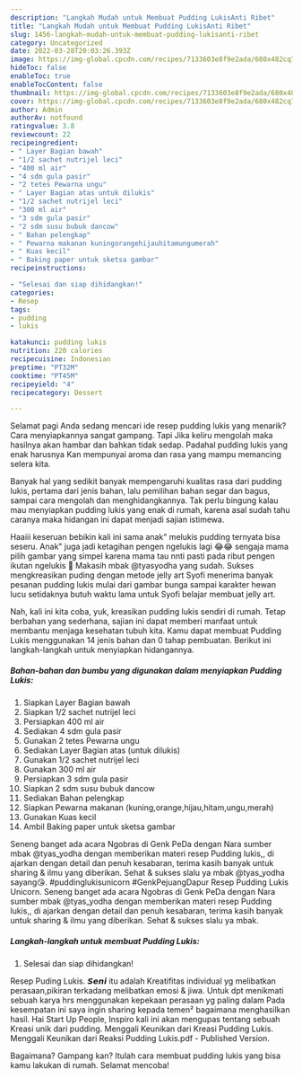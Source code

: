 ```yaml
---
description: "Langkah Mudah untuk Membuat Pudding LukisAnti Ribet"
title: "Langkah Mudah untuk Membuat Pudding LukisAnti Ribet"
slug: 1456-langkah-mudah-untuk-membuat-pudding-lukisanti-ribet
category: Uncategorized
date: 2022-03-28T20:03:26.393Z
image: https://img-global.cpcdn.com/recipes/7133603e8f9e2ada/680x482cq70/pudding-lukis-foto-resep-utama.jpg
hideToc: false
enableToc: true
enableTocContent: false
thumbnail: https://img-global.cpcdn.com/recipes/7133603e8f9e2ada/680x482cq70/pudding-lukis-foto-resep-utama.jpg
cover: https://img-global.cpcdn.com/recipes/7133603e8f9e2ada/680x482cq70/pudding-lukis-foto-resep-utama.jpg
author: Admin
authorAv: notfound
ratingvalue: 3.8
reviewcount: 22
recipeingredient:
- " Layer Bagian bawah"
- "1/2 sachet nutrijel leci"
- "400 ml air"
- "4 sdm gula pasir"
- "2 tetes Pewarna ungu"
- " Layer Bagian atas untuk dilukis"
- "1/2 sachet nutrijel leci"
- "300 ml air"
- "3 sdm gula pasir"
- "2 sdm susu bubuk dancow"
- " Bahan pelengkap"
- " Pewarna makanan kuningorangehijauhitamungumerah"
- " Kuas kecil"
- " Baking paper untuk sketsa gambar"
recipeinstructions:

- "Selesai dan siap dihidangkan!"
categories:
- Resep
tags:
- pudding
- lukis

katakunci: pudding lukis 
nutrition: 220 calories
recipecuisine: Indonesian
preptime: "PT32M"
cooktime: "PT45M"
recipeyield: "4"
recipecategory: Dessert

---
```



Selamat pagi Anda sedang mencari ide resep pudding lukis yang menarik? Cara menyiapkannya sangat gampang. Tapi Jika keliru mengolah maka hasilnya akan hambar dan bahkan tidak sedap. Padahal pudding lukis yang enak harusnya Kan mempunyai aroma dan rasa yang mampu memancing selera kita.


Banyak hal yang sedikit banyak mempengaruhi kualitas rasa dari pudding lukis, pertama dari jenis bahan, lalu pemilihan bahan segar dan bagus, sampai cara mengolah dan menghidangkannya. Tak perlu bingung kalau mau menyiapkan pudding lukis yang enak di rumah, karena asal sudah tahu caranya maka hidangan ini dapat menjadi sajian istimewa.

Haaiii keseruan bebikin kali ini sama anak&#34; melukis pudding ternyata bisa seseru. Anak&#34; juga jadi ketagihan pengen ngelukis lagi 😂😂 sengaja mama pilih gambar yang simpel karena mama tau nnti pasti pada ribut pengen ikutan ngelukis 🤭 Makasih mbak @tyasyodha yang sudah. Sukses mengkreasikan puding dengan metode jelly art Syofi menerima banyak pesanan pudding lukis mulai dari gambar bunga sampai karakter hewan lucu setidaknya butuh waktu lama untuk Syofi belajar membuat jelly art.


Nah, kali ini kita coba, yuk, kreasikan pudding lukis sendiri di rumah. Tetap berbahan yang sederhana, sajian ini dapat memberi manfaat untuk membantu menjaga kesehatan tubuh kita. Kamu dapat membuat Pudding Lukis menggunakan 14 jenis bahan dan 0 tahap pembuatan. Berikut ini langkah-langkah untuk menyiapkan hidangannya.

<!--inarticleads1-->

##### Bahan-bahan dan bumbu yang digunakan dalam menyiapkan Pudding Lukis:

1. Siapkan  Layer Bagian bawah
1. Siapkan 1/2 sachet nutrijel leci
1. Persiapkan 400 ml air
1. Sediakan 4 sdm gula pasir
1. Gunakan 2 tetes Pewarna ungu
1. Sediakan  Layer Bagian atas (untuk dilukis)
1. Gunakan 1/2 sachet nutrijel leci
1. Gunakan 300 ml air
1. Persiapkan 3 sdm gula pasir
1. Siapkan 2 sdm susu bubuk dancow
1. Sediakan  Bahan pelengkap
1. Siapkan  Pewarna makanan (kuning,orange,hijau,hitam,ungu,merah)
1. Gunakan  Kuas kecil
1. Ambil  Baking paper untuk sketsa gambar


Seneng banget ada acara Ngobras di Genk PeDa dengan Nara sumber mbak @tyas_yodha dengan memberikan materi resep Pudding lukis,, di ajarkan dengan detail dan penuh kesabaran, terima kasih banyak untuk sharing &amp; ilmu yang diberikan. Sehat &amp; sukses slalu ya mbak @tyas_yodha sayang😘. #puddinglukisunicorn #GenkPejuangDapur Resep Pudding Lukis Unicorn. Seneng banget ada acara Ngobras di Genk PeDa dengan Nara sumber mbak @tyas_yodha dengan memberikan materi resep Pudding lukis,, di ajarkan dengan detail dan penuh kesabaran, terima kasih banyak untuk sharing &amp; ilmu yang diberikan. Sehat &amp; sukses slalu ya mbak. 

<!--inarticleads2-->

##### Langkah-langkah untuk membuat Pudding Lukis:


1. Selesai dan siap dihidangkan!

Resep Puding Lukis. 𝙎𝙚𝙣𝙞 itu adalah Kreatifitas individual yg melibatkan perasaan,pikiran terkadang melibatkan emosi &amp; jiwa. Untuk dpt menikmati sebuah karya hrs menggunakan kepekaan perasaan yg paling dalam Pada kesempatan ini saya ingin sharing kepada temen² bagaimana menghasilkan hasil. Hai Start Up People, Inspiro kali ini akan mengupas tentang sebuah Kreasi unik dari pudding. Menggali Keunikan dari Kreasi Pudding Lukis. Menggali Keunikan dari Reaksi Pudding Lukis.pdf - Published Version. 

Bagaimana? Gampang kan? Itulah cara membuat pudding lukis yang bisa kamu lakukan di rumah. Selamat mencoba!

